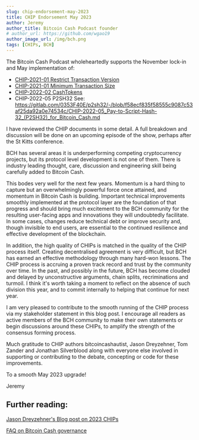 ```yaml
---
slug: chip-endorsement-may-2023
title: CHIP Endorsement May 2023
author: Jeremy
author_title: Bitcoin Cash Podcast founder
# author_url: https://github.com/wgao19
author_image_url: /img/bch.png
tags: [CHIPs, BCH]
---
```


The Bitcoin Cash Podcast wholeheartedly supports the November lock-in and May implementation of:

- [CHIP-2021-01 Restrict Transaction Version](https://gitlab.com/bitcoin.cash/chips/-/blob/3b0e5d55e1e139046794e850287b7acb795f4e66/CHIP-2021-01-Restrict%20Transaction%20Versions.md)
- [CHIP-2021-01 Minimum Transaction Size](https://gitlab.com/bitcoin.cash/chips/-/blob/00e55fbfdaacf1436e455289086d9b4c6b3e7306/CHIP-2021-01-Allow%20Smaller%20Transactions.md)
- [CHIP-2022-02 CashTokens](https://github.com/bitjson/cashtokens)
- CHIP-2022-05 P2SH32 See: https://gitlab.com/0353F40E/p2sh32/-/blob/f58ecf835f58555c9087c53af25da92a0e74534c/CHIP-2022-05_Pay-to-Script-Hash-32_(P2SH32)_for_Bitcoin_Cash.md

I have reviewed the CHIP documents in some detail. A full breakdown and discussion will be done on an upcoming episode of the show, perhaps after the St Kitts conference.

BCH has several areas it is underperforming competing cryptocurrency projects, but its protocol level development is not one of them. There is industry leading thought, care, discussion and engineering skill being carefully added to Bitcoin Cash.

This bodes very well for the next few years. Momentum is a hard thing to capture but an overwhelmingly powerful force once attained, and momentum in Bitcoin Cash is building. Important technical improvements smoothly implemented at the protocol layer are the foundation of that progress and should bring much excitement to the BCH community for the resulting user-facing apps and innovations they will undoubtedly facilitate. In some cases, changes reduce technical debt or improve security and, though invisible to end users, are essential to the continued resilience and effective development of the blockchain.

In addition, the high quality of CHIPs is matched in the quality of the CHIP process itself. Creating decentralised agreement is very difficult, but BCH has earned an effective methodology through many hard-won lessons. The CHIP process is accruing a proven track record and trust by the community over time. In the past, and possibly in the future, BCH has become clouded and delayed by unconstructive arguments, chain splits, recriminations and turmoil. I think it's worth taking a moment to reflect on the absence of such division this year, and to commit internally to helping that continue for next year.

I am very pleased to contribute to the smooth running of the CHIP process via my stakeholder statement in this blog post. I encourage all readers as active members of the BCH community to make their own statements or begin discussions around these CHIPs, to amplify the strength of the consensus forming process.

Much gratitude to CHIP authors bitcoincashautist, Jason Dreyzehner, Tom Zander and Jonathan Silverblood along with everyone else involved in supporting or contributing to the debate, concepting or code for these improvements.

To a smooth May 2023 upgrade!

Jeremy

## Further reading:

[Jason Dreyzehner's Blog post on 2023 CHIPs](https://blog.bitjson.com/bitcoin-cash-upgrade-2023/)

[FAQ on Bitcoin Cash governance](/faqs/Decentralisation/how-does-BCH-governance-work)
